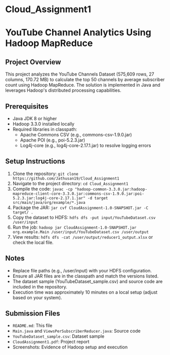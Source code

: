 # Cloud_Assignment1
# YouTube Channel Analytics Using Hadoop MapReduce

## Project Overview
This project analyzes the YouTube Channels Dataset (575,609 rows, 27 columns, 170.72 MB) to calculate the top 50 channels by average subscriber count using Hadoop MapReduce. The solution is implemented in Java and leverages Hadoop's distributed processing capabilities.

## Prerequisites
- Java JDK 8 or higher
- Hadoop 3.3.0 installed locally
- Required libraries in classpath:
  - Apache Commons CSV (e.g., commons-csv-1.9.0.jar)
  - Apache POI (e.g., poi-5.2.3.jar)
  - Log4j-core (e.g., log4j-core-2.17.1.jar) to resolve logging errors

## Setup Instructions
1. Clone the repository: `git clone https://github.com/Jathusan19/Cloud_Assignment1`
2. Navigate to the project directory: `cd Cloud_Assignment1`
3. Compile the code: `javac -cp "hadoop-common-3.3.0.jar:hadoop-mapreduce-client-core-3.3.0.jar:commons-csv-1.9.0.jar:poi-5.2.3.jar:log4j-core-2.17.1.jar" -d target src/main/java/org/example/*.java`
4. Package the JAR: `jar cvf CloudAssignment-1.0-SNAPSHOT.jar -C target/ .`
5. Copy the dataset to HDFS: `hdfs dfs -put input/YouTubeDataset.csv /user/input`
6. Run the job: `hadoop jar CloudAssignment-1.0-SNAPSHOT.jar org.example.Main /user/input/YouTubeDataset.csv /user/output`
7. View results: `hdfs dfs -cat /user/output/reducer1_output.xlsx` or check the local file.

## Notes
- Replace file paths (e.g., /user/input) with your HDFS configuration.
- Ensure all JAR files are in the classpath and match the versions listed.
- The dataset sample (YouTubeDataset_sample.csv) and source code are included in the repository.
- Execution time was approximately 10 minutes on a local setup (adjust based on your system).

## Submission Files
- `README.md`: This file
- `Main.java` and `ViewsPerSubscriberReducer.java`: Source code
- `YouTubeDataset_sample.csv`: Dataset sample
- `CloudAssignment1.pdf`: Project report
- Screenshots: Evidence of Hadoop setup and execution
